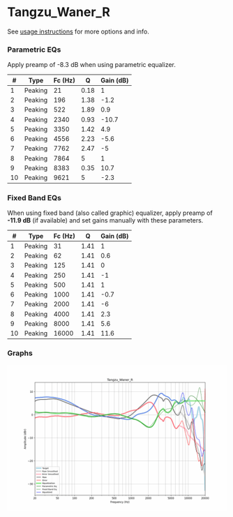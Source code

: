 # Tangzu_Waner_R
See [usage instructions](https://github.com/jaakkopasanen/AutoEq#usage) for more options and info.

### Parametric EQs
Apply preamp of -8.3 dB when using parametric equalizer.

|   # | Type    |   Fc (Hz) |    Q |   Gain (dB) |
|-----|---------|-----------|------|-------------|
|   1 | Peaking |        21 | 0.18 |         1   |
|   2 | Peaking |       196 | 1.38 |        -1.2 |
|   3 | Peaking |       522 | 1.89 |         0.9 |
|   4 | Peaking |      2340 | 0.93 |       -10.7 |
|   5 | Peaking |      3350 | 1.42 |         4.9 |
|   6 | Peaking |      4556 | 2.23 |        -5.6 |
|   7 | Peaking |      7762 | 2.47 |        -5   |
|   8 | Peaking |      7864 | 5    |         1   |
|   9 | Peaking |      8383 | 0.35 |        10.7 |
|  10 | Peaking |      9621 | 5    |        -2.3 |

### Fixed Band EQs
When using fixed band (also called graphic) equalizer, apply preamp of **-11.9 dB** (if available) and set gains manually with these parameters.

|   # | Type    |   Fc (Hz) |    Q |   Gain (dB) |
|-----|---------|-----------|------|-------------|
|   1 | Peaking |        31 | 1.41 |         1   |
|   2 | Peaking |        62 | 1.41 |         0.6 |
|   3 | Peaking |       125 | 1.41 |         0   |
|   4 | Peaking |       250 | 1.41 |        -1   |
|   5 | Peaking |       500 | 1.41 |         1   |
|   6 | Peaking |      1000 | 1.41 |        -0.7 |
|   7 | Peaking |      2000 | 1.41 |        -6   |
|   8 | Peaking |      4000 | 1.41 |         2.3 |
|   9 | Peaking |      8000 | 1.41 |         5.6 |
|  10 | Peaking |     16000 | 1.41 |        11.6 |

### Graphs
![](./Tangzu_Waner_R.png)
